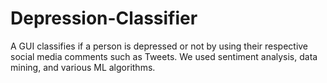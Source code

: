 # Depression-Classifier
A GUI classifies if a person is depressed or not by using their respective social media comments such as Tweets. We used sentiment analysis, data mining, and various ML algorithms.
